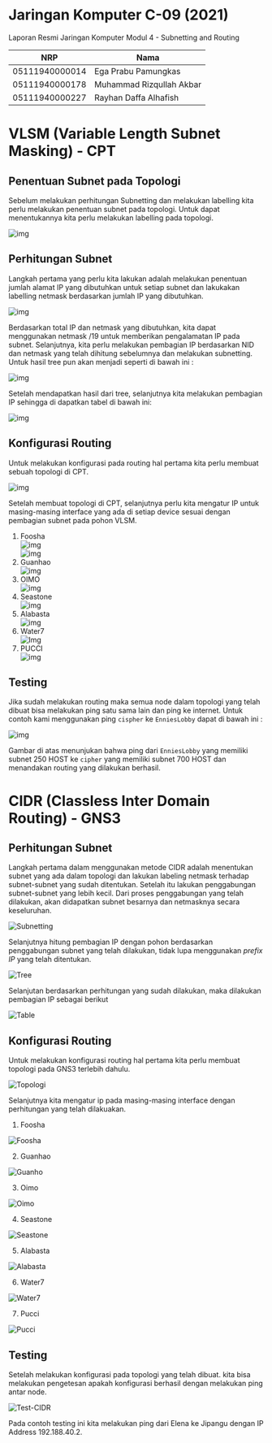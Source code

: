 # Jaringan Komputer C-09 (2021)
Laporan Resmi Jaringan Komputer Modul 4 - Subnetting and Routing

NRP              | Nama
-----------------|-----------
05111940000014   | Ega Prabu Pamungkas
05111940000178   | Muhammad Rizqullah Akbar
05111940000227   | Rayhan Daffa Alhafish


# VLSM (Variable Length Subnet Masking) - CPT
## Penentuan Subnet pada Topologi 

Sebelum melakukan perhitungan Subnetting dan melakukan labelling kita perlu melakukan penentuan subnet pada topologi. Untuk dapat menentukannya kita perlu melakukan labelling pada topologi. <br> 

![img](https://github.com/rayhandaffa/Jarkom-Modul-4-C09-2021/blob/main/img/VLSM_Gambar.jpeg)

## Perhitungan Subnet

Langkah pertama yang perlu kita lakukan adalah melakukan penentuan jumlah alamat IP yang dibutuhkan untuk setiap subnet dan lakukakan labelling netmask berdasarkan jumlah IP yang dibutuhkan. <br> 

![img](https://github.com/rayhandaffa/Jarkom-Modul-4-C09-2021/blob/main/img/vlsm%20table.jpg) <br>

Berdasarkan total IP dan netmask yang dibutuhkan, kita dapat menggunakan netmask /19 untuk memberikan pengalamatan IP pada subnet. Selanjutnya, kita perlu melakukan pembagian IP berdasarkan NID dan netmask yang telah dihitung sebelumnya dan melakukan subnetting. Untuk hasil tree pun akan menjadi seperti di bawah ini : <br> 

![img](https://github.com/rayhandaffa/Jarkom-Modul-4-C09-2021/blob/main/img/vlsm_tree.jpeg) <br>

Setelah mendapatkan hasil dari tree, selanjutnya kita melakukan pembagian IP sehingga di dapatkan tabel di bawah ini: <br> 

![img](https://github.com/rayhandaffa/Jarkom-Modul-4-C09-2021/blob/main/img/vlsm_pembagian_ip.jpg) <br> 

## Konfigurasi Routing
Untuk melakukan konfigurasi pada routing hal pertama kita perlu membuat sebuah topologi di CPT. <br> 

![img](https://github.com/rayhandaffa/Jarkom-Modul-4-C09-2021/blob/main/img/topolog-cpt.jpeg) <br>

Setelah membuat topologi di CPT, selanjutnya perlu kita mengatur IP untuk masing-masing interface yang ada di setiap device sesuai dengan pembagian subnet pada pohon VLSM.

1. Foosha <br> 
    ![img](https://github.com/rayhandaffa/Jarkom-Modul-4-C09-2021/blob/main/img/vlsm-routing-foosha-1.jpeg) <br>
    ![img](https://github.com/rayhandaffa/Jarkom-Modul-4-C09-2021/blob/main/img/vlsm-routing-foosha-2.jpeg) <br>
2. Guanhao <br> 
    ![img](https://github.com/rayhandaffa/Jarkom-Modul-4-C09-2021/blob/main/img/vlsm-routing-guanhao.jpeg) <br>
3. OIMO<br>
    ![img](https://github.com/rayhandaffa/Jarkom-Modul-4-C09-2021/blob/main/img/vlsm-routing-oimo.jpeg)<br>
4. Seastone<br>
    ![img](https://github.com/rayhandaffa/Jarkom-Modul-4-C09-2021/blob/main/img/vlsm-routing-seastone.jpeg)<br>
5. Alabasta<br>
    ![img](https://github.com/rayhandaffa/Jarkom-Modul-4-C09-2021/blob/main/img/vlsm-routing-alabasta.jpeg)<br>
6. Water7 <br>
    ![Img](https://github.com/rayhandaffa/Jarkom-Modul-4-C09-2021/blob/main/img/vlsm-routing-water7.jpeg)<br>
7. PUCCI<br>
    ![img](https://github.com/rayhandaffa/Jarkom-Modul-4-C09-2021/blob/main/img/vlsm-routing-pucci.jpeg)<br>
 
## Testing
Jika sudah melakukan routing maka semua node dalam topologi yang telah dibuat bisa melakukan ping satu sama lain dan ping ke internet. Untuk contoh kami menggunakan ping `cispher` ke `EnniesLobby` dapat di bawah ini : <br> 

![img](https://github.com/rayhandaffa/Jarkom-Modul-4-C09-2021/blob/main/img/vlsm-ping-cipher-ke-enieslobby.jpeg)<br> 

Gambar di atas menunjukan bahwa ping dari `EnniesLobby` yang memiliki subnet 250 HOST ke `cipher` yang memiliki subnet 700 HOST dan menandakan routing yang dilakukan berhasil. 

# CIDR (Classless Inter Domain Routing) - GNS3

## Perhitungan Subnet

Langkah pertama dalam menggunakan metode CIDR adalah menentukan subnet yang ada dalam topologi dan lakukan labeling netmask terhadap subnet-subnet yang sudah ditentukan. Setelah itu lakukan penggabungan subnet-subnet yang lebih kecil. Dari proses penggabungan yang telah dilakukan, akan didapatkan subnet besarnya dan netmasknya secara keseluruhan.

![Subnetting](/img/CIDR_Gambar.jpeg)

Selanjutnya hitung pembagian IP dengan pohon berdasarkan penggabungan subnet yang telah dilakukan, tidak lupa menggunakan *prefix IP* yang telah ditentukan.

![Tree](/img/cidr_tree.jpg)

Selanjutan berdasarkan perhitungan yang sudah dilakukan, maka dilakukan pembagian IP sebagai berikut

![Table](/img/CIDR_Table.png)

## Konfigurasi Routing

Untuk melakukan konfigurasi routing hal pertama kita perlu membuat topologi pada GNS3 terlebih dahulu.

![Topologi](/img/topologi-gns3.jpeg)

Selanjutnya kita mengatur ip pada masing-masing interface dengan perhitungan yang telah dilakuakan.

1. Foosha

![Foosha](/img/cidr-routing-foosha.jpeg)

2. Guanhao

![Guanho](/img/cidr-routing-guanhao.jpeg)

3. Oimo

![Oimo](/img/cidr-routing-oimo.jpeg)

4. Seastone

![Seastone](/img/cidr-routing-seastone.jpeg)

5. Alabasta

![Alabasta](/img/cidr-routing-alabasta.jpeg)

6. Water7

![Water7](/img/cidr-routing-water7.jpeg)

7. Pucci

![Pucci](/img/cidr-routing-pucci.jpeg)

## Testing

Setelah melakukan konfigurasi pada topologi yang telah dibuat. kita bisa melakukan pengetesan apakah konfigurasi berhasil dengan melakukan ping antar node.

![Test-CIDR](/img/cidr-ping-elena-ke-jipangu.jpeg)

Pada contoh testing ini kita melakukan ping dari Elena ke Jipangu dengan IP Address 192.188.40.2.